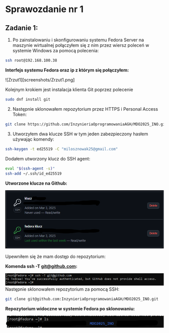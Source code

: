 # Sprawozdanie nr 1

## Zadanie 1:

1. Po zainstalowaniu i skonfigurowaniu systemu Fedora Server na maszynie wirtualnej połączyłem się z nim przez wiersz poleceń w systemie Windows za pomocą polecenia:
```sh
ssh root@192.168.100.38
```
 
**Interfejs systemu Fedora oraz ip z którym się połączyłem:**

![Zrzut1][screenshots/Zrzut1.png]

Kolejnym krokiem jest instalacja klienta Git poprzez polecenie
```sh
sudo dnf install git
```
2. Następnie sklonowałem repozytorium przez HTTPS i Personal Access Token:
```sh
git clone https://github.com/InzynieriaOprogramowaniaAGH/MDO2025_INO.git
```
3. Utworzyłem dwa klucze SSH w tym jeden zabezpieczony hasłem używając komendy:
```sh
ssh-keygen -t ed25519 -C "milosznowak25@gmail.com"
```
Dodałem utworzony klucz do SSH agent:
```sh
eval "$(ssh-agent -s)"
ssh-add ~/.ssh/id_ed25519
```
**Utworzone klucze na Github:**

![Zrzut2](screenshots/Zrzut2.png)

Upewniłem się że mam dostęp do repozytorium:

**Komenda ssh -T git@github.com:**

![Zrzut3](screenshots/Zrzut3.png)
Następnie sklonowałem repozytorium za pomocą SSH:
```sh
git clone git@github.com:InzynieriaOprogramowaniaAGH/MDO2025_INO.git
```

**Repozytorium widoczne w systemie Fedora po sklonowaniu:**

![Zrzut4](screenshots/Zrzut4.png)
